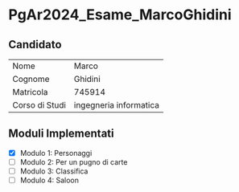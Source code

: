 # PgAr2024_Esame_MarcoGhidini

## Candidato
|                |                        |
| -------------- | -----------------------|
| Nome           | Marco                  |
| Cognome        | Ghidini                |
| Matricola      | 745914                 |
| Corso di Studi |ingegneria informatica  |

## Moduli Implementati


- [X] Modulo 1: Personaggi
- [ ] Modulo 2: Per un pugno di carte
- [ ] Modulo 3: Classifica
- [ ] Modulo 4: Saloon
